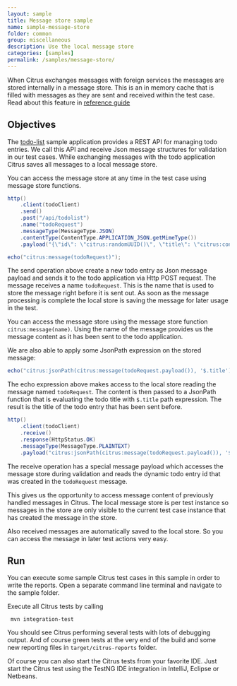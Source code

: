 ```yaml
---
layout: sample
title: Message store sample
name: sample-message-store
folder: common
group: miscellaneous
description: Use the local message store
categories: [samples]
permalink: /samples/message-store/
---
```


When Citrus exchanges messages with foreign services the messages are stored internally in a message store. This is an in memory
cache that is filled with messages as they are sent and received within the test case. Read about this feature in [reference guide][1]

Objectives
---------

The [todo-list](/samples/todo-app/) sample application provides a REST API for managing todo entries.
We call this API and receive Json message structures for validation in our test cases. While exchanging messages with
the todo application Citrus saves all messages to a local message store.

You can access the message store at any time in the test case using message store functions.

```java
http()
    .client(todoClient)
    .send()
    .post("/api/todolist")
    .name("todoRequest")
    .messageType(MessageType.JSON)
    .contentType(ContentType.APPLICATION_JSON.getMimeType())
    .payload("{\"id\": \"citrus:randomUUID()\", \"title\": \"citrus:concat('todo_', citrus:randomNumber(4))\", \"description\": \"ToDo Description\", \"done\": false}");

echo("citrus:message(todoRequest)");
```

The send operation above create a new todo entry as Json message payload and sends it to the todo application via Http POST request. The message
receives a name `todoRequest`. This is the name that is used to store the message right before it is sent out. As soon as the message processing is complete the
local store is saving the message for later usage in the test.

You can access the message store using the message store function `citrus:message(name)`. Using the name of the message provides us the message content as it has been sent to the
todo application.

We are also able to apply some JsonPath expression on the stored message:

```java
echo("citrus:jsonPath(citrus:message(todoRequest.payload()), '$.title')");
```

The echo expression above makes access to the local store reading the message named `todoRequest`. The content is then passed to a JsonPath function that is evaluating the todo title with
`$.title` path expression. The result is the title of the todo entry that has been sent before.

```java
http()
    .client(todoClient)
    .receive()
    .response(HttpStatus.OK)
    .messageType(MessageType.PLAINTEXT)
    .payload("citrus:jsonPath(citrus:message(todoRequest.payload()), '$.id')");
```
        
The receive operation has a special message payload which accesses the message store during validation and reads the dynamic todo entry id   that was created in the `todoRequest` message.

This gives us the opportunity to access message content of previously handled messages in Citrus. The local message store is per test instance so messages in the store are only visible to the
current test case instance that has created the message in the store.

Also received messages are automatically saved to the local store. So you can access the message in later test actions very easy.        

Run
---------

You can execute some sample Citrus test cases in this sample in order to write the reports.
Open a separate command line terminal and navigate to the sample folder.

Execute all Citrus tests by calling

     mvn integration-test

You should see Citrus performing several tests with lots of debugging output. 
And of course green tests at the very end of the build and some new reporting files in `target/citrus-reports` folder.

Of course you can also start the Citrus tests from your favorite IDE.
Just start the Citrus test using the TestNG IDE integration in IntelliJ, Eclipse or Netbeans.

 [1]: https://citrusframework.org/citrus/reference/html#local-message-store
